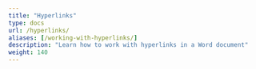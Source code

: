 ```yaml
---
title: "Hyperlinks"
type: docs
url: /hyperlinks/
aliases: [/working-with-hyperlinks/]
description: "Learn how to work with hyperlinks in a Word document"
weight: 140
---
```


